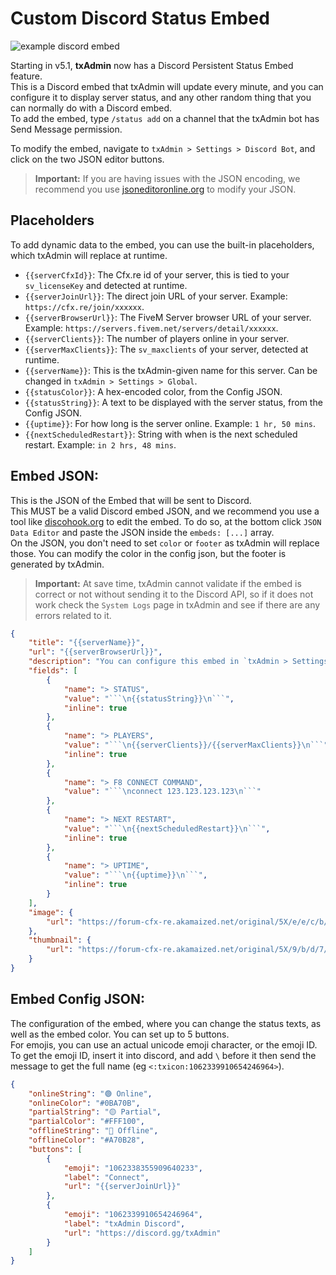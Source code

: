 # Custom Discord Status Embed

![example discord embed](https://forum-cfx-re.akamaized.net/original/5X/b/c/e/b/bceb61b4b506f0bfcc7429695e3e4c1699845605.png)

Starting in v5.1, **txAdmin** now has a Discord Persistent Status Embed feature.  
This is a Discord embed that txAdmin will update every minute, and you can configure it to display server status, and any other random thing that you can normally do with a Discord embed.  
To add the embed, type `/status add` on a channel that the txAdmin bot has Send Message permission.  
  
To modify the embed, navigate to `txAdmin > Settings > Discord Bot`, and click on the two JSON editor buttons. 
> **Important:** If you are having issues with the JSON encoding, we recommend you use [jsoneditoronline.org](https://jsoneditoronline.org/) to modify your JSON.

## Placeholders
To add dynamic data to the embed, you can use the built-in placeholders, which txAdmin will replace at runtime.  

- `{{serverCfxId}}`: The Cfx.re id of your server, this is tied to your `sv_licenseKey` and detected at runtime.
- `{{serverJoinUrl}}`: The direct join URL of your server. Example: `https://cfx.re/join/xxxxxx`.
- `{{serverBrowserUrl}}`: The FiveM Server browser URL of your server. Example: `https://servers.fivem.net/servers/detail/xxxxxx`.
- `{{serverClients}}`: The number of players online in your server.
- `{{serverMaxClients}}`: The `sv_maxclients` of your server, detected at runtime.
- `{{serverName}}`: This is the txAdmin-given name for this server. Can be changed in `txAdmin > Settings > Global`.
- `{{statusColor}}`: A hex-encoded color, from the Config JSON.
- `{{statusString}}`: A text to be displayed with the server status, from the Config JSON.
- `{{uptime}}`: For how long is the server online. Example: `1 hr, 50 mins`.
- `{{nextScheduledRestart}}`: String with when is the next scheduled restart. Example: `in 2 hrs, 48 mins`.


## Embed JSON:
This is the JSON of the Embed that will be sent to Discord.  
This MUST be a valid Discord embed JSON, and we recommend you use a tool like [discohook.org](https://discohook.org/) to edit the embed. To do so, at the bottom click `JSON Data Editor` and paste the JSON inside the `embeds: [...]` array.  
On the JSON, you don't need to set `color` or `footer` as txAdmin will replace those. You can modify the color in the config json, but the footer is generated by txAdmin.

> **Important:** At save time, txAdmin cannot validate if the embed is correct or not without sending it to the Discord API, so if it does not work check the `System Logs` page in txAdmin and see if there are any errors related to it.

```json
{
    "title": "{{serverName}}",
    "url": "{{serverBrowserUrl}}",
    "description": "You can configure this embed in `txAdmin > Settings > Discord Bot`, and edit everything from it (except footer).",
    "fields": [
        {
            "name": "> STATUS",
            "value": "```\n{{statusString}}\n```",
            "inline": true
        },
        {
            "name": "> PLAYERS",
            "value": "```\n{{serverClients}}/{{serverMaxClients}}\n```",
            "inline": true
        },
        {
            "name": "> F8 CONNECT COMMAND",
            "value": "```\nconnect 123.123.123.123\n```"
        },
        {
            "name": "> NEXT RESTART",
            "value": "```\n{{nextScheduledRestart}}\n```",
            "inline": true
        },
        {
            "name": "> UPTIME",
            "value": "```\n{{uptime}}\n```",
            "inline": true
        }
    ],
    "image": {
        "url": "https://forum-cfx-re.akamaized.net/original/5X/e/e/c/b/eecb4664ee03d39e34fcd82a075a18c24add91ed.png"
    },
    "thumbnail": {
        "url": "https://forum-cfx-re.akamaized.net/original/5X/9/b/d/7/9bd744dc2b21804e18c3bb331e8902c930624e44.png"
    }
}
```

## Embed Config JSON:
The configuration of the embed, where you can change the status texts, as well as the embed color. 
You can set up to 5 buttons.  
For emojis, you can use an actual unicode emoji character, or the emoji ID.  
To get the emoji ID, insert it into discord, and add `\` before it then send the message to get the full name (eg `<:txicon:1062339910654246964>`).

```json
{
    "onlineString": "🟢 Online",
    "onlineColor": "#0BA70B",
    "partialString": "🟡 Partial",
    "partialColor": "#FFF100",
    "offlineString": "🔴 Offline",
    "offlineColor": "#A70B28",
    "buttons": [
        {
            "emoji": "1062338355909640233",
            "label": "Connect",
            "url": "{{serverJoinUrl}}"
        },
        {
            "emoji": "1062339910654246964",
            "label": "txAdmin Discord",
            "url": "https://discord.gg/txAdmin"
        }
    ]
}
```
